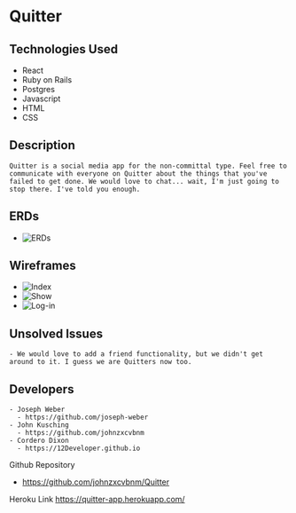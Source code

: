 # Quitter

## Technologies Used
  - React
  - Ruby on Rails
  - Postgres
  - Javascript
  - HTML
  - CSS

## Description
    Quitter is a social media app for the non-committal type. Feel free to communicate with everyone on Quitter about the things that you've failed to get done. We would love to chat... wait, I'm just going to stop there. I've told you enough.

## ERDs
* ![ERDs](https://i.imgur.com/SXJfQCZ.png "ERDs")

## Wireframes
* ![Index](https://imgur.com/eWUutEv.png "Index")
* ![Show](https://i.imgur.com/K4szA2q.png "Show")
* ![Log-in](https://imgur.com/6I2mbFl.png "Log-in")

## Unsolved Issues
    - We would love to add a friend functionality, but we didn't get around to it. I guess we are Quitters now too.

## Developers
    - Joseph Weber
      - https://github.com/joseph-weber
    - John Kusching
      - https://github.com/johnzxcvbnm
    - Cordero Dixon
      - https://12Developer.github.io


Github Repository
  - https://github.com/johnzxcvbnm/Quitter

Heroku Link
https://quitter-app.herokuapp.com/
